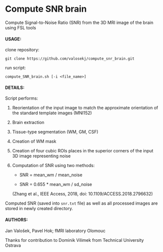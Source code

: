 # Compute SNR brain
Compute Signal-to-Noise Ratio (SNR) from the 3D MRI image of the brain using FSL tools

#### USAGE:

clone repository:

`git clone https://github.com/valosekj/compute_snr_brain.git`

run script:

`compute_SNR_brain.sh [-i <file_name>]`

#### DETAILS:

Script performs:

1. Reorientation of the input image to match the approximate orientation of the standard template images (MNI152)

2. Brain extraction

3. Tissue-type segmentation (WM, GM, CSF)

4. Creation of WM mask

5. Creation of four cubic ROIs places in the superior corners of the input 3D image representing noise 

6. Computation of SNR using two methods:

    - SNR = mean_wm / mean_noise

    - SNR = 0.655 * mean_wm / sd_noise 
    
    (Zhang et al., IEEE Access, 2018, doi: 10.1109/ACCESS.2018.2796632)
    
Computed SNR (saved into `snr.txt` file) as well as all processed images are stored in newly created directory.


#### AUTHORS:
Jan Valošek, Pavel Hok; fMRI laboratory Olomouc

Thanks for contribution to Dominik Vilimek from Technical University Ostrava
